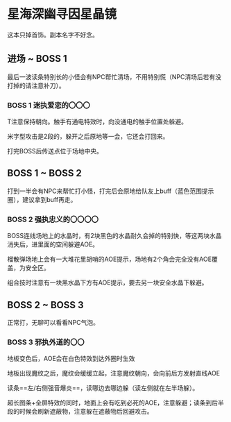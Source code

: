 # 星海深幽寻因星晶镜

这本只掉首饰。副本名字不好念。

## 进场 ~ BOSS 1

最后一波读条特别长的小怪会有NPC帮忙清场，不用特别慌（NPC清场后若有没打掉的请注意补刀）。

### BOSS 1 迷执爱恋的〇〇〇

<Role name="tank" />T注意保持朝向。触手有通电特效时，向没通电的触手位置处躲避。

米字型攻击是2段的，躲开之后原地等一会，它还会打回来。

打完BOSS后传送点位于场地中央。

## BOSS 1 ~ BOSS 2

打到一半会有NPC来帮忙打小怪，打完后会原地给队友上buff（蓝色范围提示圈），建议拿到buff再走。

### BOSS 2 强执忠义的〇〇〇〇

BOSS连线场地上的水晶时，有2块黑色的水晶耐久会掉的特别快，等这两块水晶消失后，进里面的空间躲避AOE。

榴散弹场地上会有一大堆花里胡哨的AOE提示，场地有2个角会完全没有AOE覆盖，为安全区。

组合技时注意有一块黑水晶下方有AOE提示，要去另一块安全水晶下躲避。

## BOSS 2 ~ BOSS 3

正常打，无聊可以看看NPC气泡。

### BOSS 3 邪执外道的〇〇

地板变色后，AOE会在白色特效到达外圈时生效

地板出现魔纹之后，魔纹会缓缓立起，注意魔纹朝向，会向前后方发射直线AOE

读条==左/右侧强音爆炎==，读哪边去哪边躲（读左侧就在左半场躲）。

超长图条+全屏特效的同时，地面上会有吃到必死的AOE，注意躲避；读条到后半段的时候会刷新遮蔽物，注意躲在遮蔽物后回避攻击。